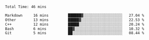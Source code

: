 <!--START_SECTION:waka-->

```txt
Total Time: 46 mins

Markdown     16 mins         ██████▓░░░░░░░░░░░░░░░░░░   27.04 %
Other        13 mins         █████▓░░░░░░░░░░░░░░░░░░░   22.53 %
C++          12 mins         █████░░░░░░░░░░░░░░░░░░░░   20.24 %
Bash         6 mins          ██▓░░░░░░░░░░░░░░░░░░░░░░   10.32 %
Git          5 mins          ██░░░░░░░░░░░░░░░░░░░░░░░   08.44 %
```

<!--END_SECTION:waka-->

